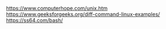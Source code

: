 https://www.computerhope.com/unix.htm
https://www.geeksforgeeks.org/diff-command-linux-examples/
https://ss64.com/bash/